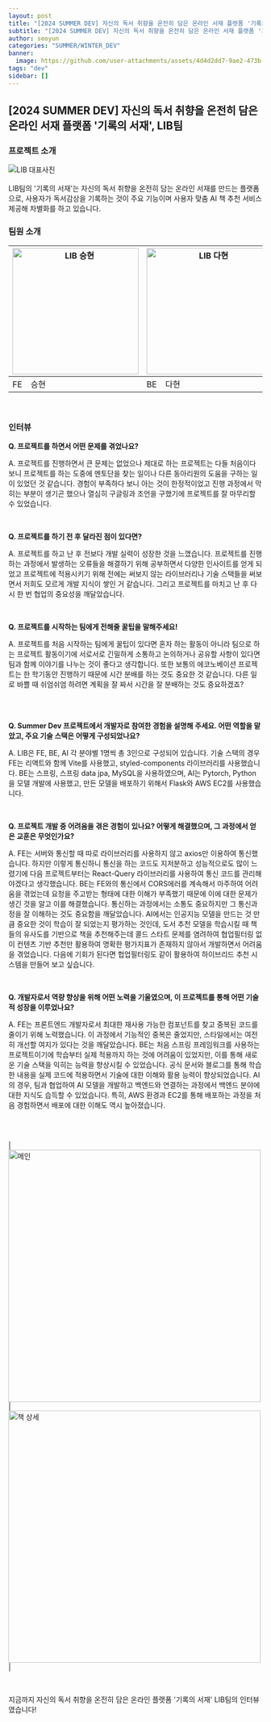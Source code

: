 ```yaml
---
layout: post
title: "[2024 SUMMER DEV] 자신의 독서 취향을 온전히 담은 온라인 서재 플랫폼 '기록의 서재', LIB팀"
subtitle: "[2024 SUMMER DEV] 자신의 독서 취향을 온전히 담은 온라인 서재 플랫폼 '기록의 서재', LIB팀"
author: seoyun
categories: "SUMMER/WINTER_DEV"
banner:
  image: https://github.com/user-attachments/assets/4d4d2dd7-9ae2-473b-a040-fc52e5a4449f
tags: "dev"
sidebar: []
---
```


## [2024 SUMMER DEV] 자신의 독서 취향을 온전히 담은 온라인 서재 플랫폼 '기록의 서재', LIB팀

### 프로젝트 소개

<img src="https://github.com/user-attachments/assets/4d4d2dd7-9ae2-473b-a040-fc52e5a4449f" alt="LIB 대표사진" />
<br/><br/>
LIB팀의 '기록의 서재'는 자신의 독서 취향을 온전히 담는 온라인 서재를 만드는 플랫폼으로, 사용자가 독서감상을 기록하는 것이 주요 기능이며 사용자 맞춤 AI 책 추천 서비스 제공해 차별화를 하고 있습니다.

<br/>

### 팀원 소개

| <img src="https://github.com/user-attachments/assets/170178f1-99ca-48f0-a11d-765fca87124a" alt="LIB 승현" width="250" /> | <img src="https://github.com/user-attachments/assets/47dd40c6-0012-4354-9d2c-afbb2339b7fe" alt="LIB 다현" width="250" /> | <img src="https://github.com/user-attachments/assets/b137f0ab-a5a9-4270-aff7-63c86bc4280c" alt="LIB 현명" width="250" /> |
| ------------------------------------------------------------------------------------------------------------------------ | ------------------------------------------------------------------------------------------------------------------------ | ------------------------------------------------------------------------------------------------------------------------ |
| FE &nbsp;&nbsp;&nbsp;승현                                                                                                | BE &nbsp;&nbsp;&nbsp;다현                                                                                                | AI &nbsp;&nbsp;&nbsp;현명                                                                                                |

<br/>

### 인터뷰

**Q. 프로젝트를 하면서 어떤 문제를 겪었나요?**

A. 프로젝트를 진행하면서 큰 문제는 없었으나 제대로 하는 프로젝트는 다들 처음이다 보니 프로젝트를 하는 도중에 멘토단을 찾는 일이나 다른 동아리원의 도움을 구하는 일이 있었던 것 같습니다. 경험이 부족하다 보니 아는 것이 한정적이었고 진행 과정에서 막히는 부분이 생기곤 했으나 열심히 구글링과 조언을 구했기에 프로젝트를 잘 마무리할 수 있었습니다.

<br/>

**Q. 프로젝트를 하기 전 후 달라진 점이 있다면?**

A. 프로젝트를 하고 난 후 전보다 개발 실력이 성장한 것을 느꼈습니다. 프로젝트를 진행하는 과정에서 발생하는 오류들을 해결하기 위해 공부하면서 다양한 인사이트를 얻게 되었고 프로젝트에 적용시키기 위해 전에는 써보지 않는 라이브러리나 기술 스택들을 써보면서 저희도 모르게 개발 지식이 쌓인 거 같습니다. 그리고 프로젝트를 마치고 난 후 다시 한 번 협업의 중요성을 깨달았습니다.

<br/>

**Q. 프로젝트를 시작하는 팀에게 전해줄 꿀팁을 말해주세요!**

A. 프로젝트를 처음 시작하는 팀에게 꿀팁이 있다면 혼자 하는 활동이 아니라 팀으로 하는 프로젝트 활동이기에 서로서로 긴밀하게 소통하고 논의하거나 공유할 사항이 있다면 팀과 함께 이야기를 나누는 것이 좋다고 생각합니다. 또한 보통의 에코노베이션 프로젝트는 한 학기동안 진행하기 때문에 시간 분배를 하는 것도 중요한 것 같습니다. 다른 일로 바쁠 때 쉬엄쉬엄 하려면 계획을 잘 짜서 시간을 잘 분배하는 것도 중요하겠죠?

<br/>
<br/>

**Q. Summer Dev 프로젝트에서 개발자로 참여한 경험을 설명해 주세요. 어떤 역할을 맡았고, 주요 기술 스택은 어떻게 구성되었나요?**

A. LIB은 FE, BE, AI 각 분야별 1명씩 총 3인으로 구성되어 있습니다. 기술 스택의 경우 FE는 리액트와 함께 Vite를 사용했고, styled-components 라이브러리를 사용했습니다. BE는 스프링, 스프링 data jpa, MySQL을 사용하였으며, AI는 Pytorch, Python을 모델 개발에 사용했고, 만든 모델을 배포하기 위해서 Flask와 AWS EC2를 사용했습니다.

<br/>

**Q. 프로젝트 개발 중 어려움을 겪은 경험이 있나요? 어떻게 해결했으며, 그 과정에서 얻은 교훈은 무엇인가요?**

A.
FE는 서버와 통신할 때 따로 라이브러리를 사용하지 않고 axios만 이용하여 통신했습니다. 하지만 이렇게 통신하니 통신을 하는 코드도 지저분하고 성능적으로도 많이 느렸기에 다음 프로젝트부터는 React-Query 라이브러리를 사용하여 통신 코드를 관리해야겠다고 생각했습니다.
BE는 FE와의 통신에서 CORS에러를 계속해서 마주하여 어려움을 겪었는데 요청을 주고받는 형태에 대한 이해가 부족했기 때문에 이에 대한 문제가 생긴 것을 알고 이를 해결했습니다. 통신하는 과정에서는 소통도 중요하지만 그 통신과정을 잘 이해하는 것도 중요함을 깨달았습니다.
AI에서는 인공지능 모델을 만드는 것 만큼 중요한 것이 학습이 잘 되었는지 평가하는 것인데, 도서 추천 모델을 학습시킬 때 책들의 유사도를 기반으로 책을 추천해주는데 콜드 스타트 문제를 염려하여 협업필터링 없이 컨텐츠 기반 추천만 활용하여 명확한 평가지표가 존재하지 않아서 개발하면서 어려움을 겪었습니다. 다음에 기회가 된다면 헙업필터링도 같이 활용하여 하이브리드 추천 시스템을 만들어 보고 싶습니다.

<br/>

**Q. 개발자로서 역량 향상을 위해 어떤 노력을 기울였으며, 이 프로젝트를 통해 어떤 기술적 성장을 이루었나요?**

A.
FE는 프론트엔드 개발자로서 최대한 재사용 가능한 컴포넌트를 찾고 중복된 코드를 줄이기 위해 노력했습니다. 이 과정에서 기능적인 중복은 줄었지만, 스타일에서는 여전히 개선할 여지가 있다는 것을 깨달았습니다.
BE는 처음 스프링 프레임워크를 사용하는 프로젝트이기에 학습부터 실제 적용까지 하는 것에 어려움이 있었지만, 이를 통해 새로운 기술 스택을 익히는 능력을 향상시킬 수 있었습니다. 공식 문서와 블로그를 통해 학습한 내용을 실제 코드에 적용하면서 기술에 대한 이해와 활용 능력이 향상되었습니다.
AI의 경우, 팀과 협업하여 AI 모델을 개발하고 백엔드와 연결하는 과정에서 백엔드 분야에 대한 지식도 습득할 수 있었습니다. 특히, AWS 환경과 EC2를 통해 배포하는 과정을 처음 경험하면서 배포에 대한 이해도 역시 높아졌습니다.

<br/><br/>

| <img src="https://github.com/user-attachments/assets/b0d17742-962e-46d2-8b44-c2be3186e2a2" alt="메인" width="500" /> | <img src="https://github.com/user-attachments/assets/961ece83-5c09-4f93-be15-0dfbefb06d64" alt="책 상세" width="500" /> |

<br/>

지금까지 자신의 독서 취향을 온전히 담은 온라인 플랫폼 '기록의 서재' LIB팀의 인터뷰였습니다!

<br/>

